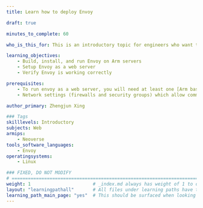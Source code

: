 ```yaml
---
title: Learn how to deploy Envoy

draft: true

minutes_to_complete: 60

who_is_this_for: This is an introductory topic for engineers who want to use Envoy on Arm.

learning_objectives:
    - Build, install, and run Envoy on Arm servers
    - Setup Envoy as a web server
    - Verify Envoy is working correctly

prerequisites:
    - To run envoy as a web server, you will need at least one [Arm based instance](/learning-paths/servers-and-cloud-computing/csp/) from a cloud service provider or an on-premises Arm server.
    - Network settings (firewalls and security groups) which allow communication on port 22 (SSH) and port 80 (HTTP).

author_primary: Zhengjun Xing

### Tags
skilllevels: Introductory
subjects: Web
armips:
    - Neoverse
tools_software_languages:
    - Envoy   
operatingsystems:
    - Linux

### FIXED, DO NOT MODIFY
# ================================================================================
weight: 1                       # _index.md always has weight of 1 to order correctly
layout: "learningpathall"       # All files under learning paths have this same wrapper
learning_path_main_page: "yes"  # This should be surfaced when looking for related content. Only set for _index.md of learning path content.
---
```

